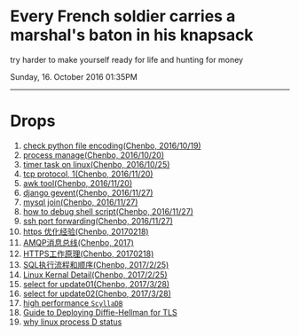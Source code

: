 # Every French soldier carries a marshal's baton in his knapsack

try harder to make yourself ready for life and hunting for money

Sunday, 16. October 2016 01:35PM 

---

# Drops

1. [check python file encoding(Chenbo, 2016/10/19)](./static/demo/charsetdet.sh)
2. [process manage(Chenbo, 2016/10/20)](http://supervisord.org/running.html)
3. [timer task on linux(Chenbo, 2016/10/25)](http://www.cyberciti.biz/faq/how-do-i-add-jobs-to-cron-under-linux-or-unix-oses/)
4. [tcp protocol, 1(Chenbo, 2016/11/20)](http://coolshell.cn/articles/11564.html)
5. [awk tool(Chenbo, 2016/11/20)](http://coolshell.cn/articles/9070.html)
6. [django gevent(Chenbo, 2016/11/27)](https://github.com/imom0/gevent_django_benchmark)
7. [mysql join(Chenbo, 2016/11/27)](http://www.cnblogs.com/jeoleo/archive/2012/04/21/2458897.html)
8. [how to debug shell script(Chenbo, 2016/11/27)](https://www.cyberciti.biz/tips/debugging-shell-script.html)
9. [ssh port forwarding(Chenbo, 2016/11/27)](http://blog.trackets.com/2014/05/17/ssh-tunnel-local-and-remote-port-forwarding-explained-with-examples.html)
10. [https 优化经验(Chenbo, 20170218)](http://mp.weixin.qq.com/s/Twe-fjo4JShsphfcWx573Q)
11. [AMQP消息总线(Chenbo, 2017)](http://www.infoq.com/cn/articles/AMQP-RabbitMQ/)
12. [HTTPS工作原理(Chenbo, 20170218)](http://www.ruanyifeng.com/blog/2014/02/ssl_tls.html)
13. [SQL执行流程和顺序(Chenbo, 2017/2/25)](http://www.jellythink.com/archives/924)
14. [Linux Kernal Detail(Chenbo, 2017/2/25)](http://mp.weixin.qq.com/s/Np_h8qpj1aiw2Hx3D57fqw)
15. [select for update01(Chenbo, 2017/3/28)](http://ju.outofmemory.cn/entry/178798)
16. [select for update02(Chenbo, 2017/3/28)](http://chenzhou123520.iteye.com/blog/1860954)
17. [high performance `ScyllaDB`](http://www.scylladb.com/users/)
18. [Guide to Deploying Diffie-Hellman for TLS](https://weakdh.org/sysadmin.html)
19. [why linux process D status](https://lwn.net/Articles/288056/)
